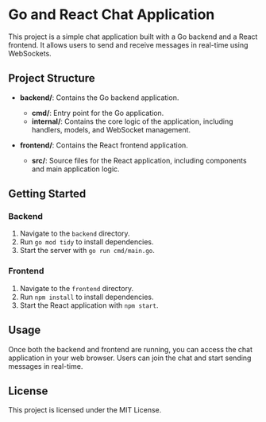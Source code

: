 # Go and React Chat Application

This project is a simple chat application built with a Go backend and a React frontend. It allows users to send and receive messages in real-time using WebSockets.

## Project Structure

- **backend/**: Contains the Go backend application.
  - **cmd/**: Entry point for the Go application.
  - **internal/**: Contains the core logic of the application, including handlers, models, and WebSocket management.
  
- **frontend/**: Contains the React frontend application.
  - **src/**: Source files for the React application, including components and main application logic.

## Getting Started

### Backend

1. Navigate to the `backend` directory.
2. Run `go mod tidy` to install dependencies.
3. Start the server with `go run cmd/main.go`.

### Frontend

1. Navigate to the `frontend` directory.
2. Run `npm install` to install dependencies.
3. Start the React application with `npm start`.

## Usage

Once both the backend and frontend are running, you can access the chat application in your web browser. Users can join the chat and start sending messages in real-time.

## License

This project is licensed under the MIT License.